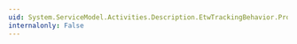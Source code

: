 ```yaml
---
uid: System.ServiceModel.Activities.Description.EtwTrackingBehavior.ProfileName
internalonly: False
---
```

